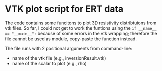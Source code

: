 # VTK plot script for ERT data

The code contains some funcitons to plot 3D resistivity distribtuions from vtk files.
So far, I could not get to work the funtions using the ```if __name__ == "__main__":``` because of some errors in the vtk wrapping; therefore the file cannot be used as module, copy-paste the function instead.

The file runs with 2 positional arguments from command-line:
* name of the vtk file (e.g., inversionResult.vtk)
* name of the scalar to plot (e.g., rho)




